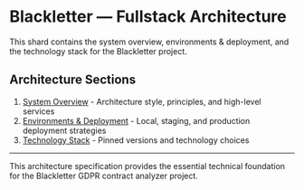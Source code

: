 # Blackletter — Fullstack Architecture

This shard contains the system overview, environments & deployment, and the technology stack for the Blackletter project.

## Architecture Sections

1. [System Overview](./system-overview.md) - Architecture style, principles, and high-level services
2. [Environments & Deployment](./environments-deployment.md) - Local, staging, and production deployment strategies  
3. [Technology Stack](./technology-stack.md) - Pinned versions and technology choices

---

This architecture specification provides the essential technical foundation for the Blackletter GDPR contract analyzer project.
